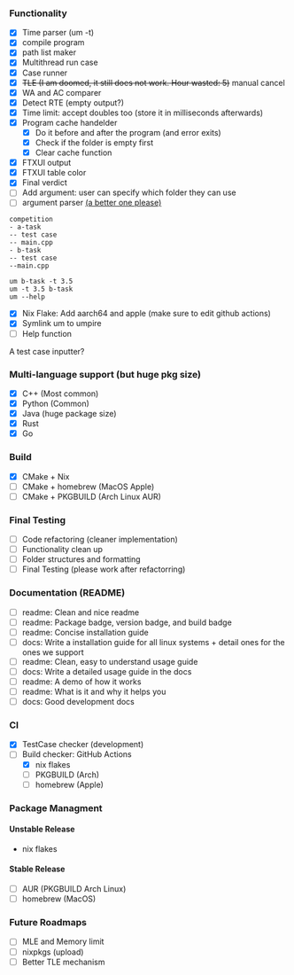 ### Functionality
- [x] Time parser (um -t)
- [x] compile program
- [x] path list maker
- [x] Multithread run case
- [x] Case runner
- [x] ~~TLE (I am doomed, it still does not work. Hour wasted: 5)~~ manual cancel
- [x] WA and AC comparer
- [x] Detect RTE (empty output?)
- [x] Time limit: accept doubles too (store it in milliseconds afterwards)
- [x] Program cache handelder
    - [x] Do it before and after the program (and error exits)
    - [x] Check if the folder is empty first 
    - [x] Clear cache function
- [x] FTXUI output
- [x] FTXUI table color
- [x] Final verdict
- [ ] Add argument: user can specify which folder they can use
- [ ] argument parser [(a better one please)](https://github.com/p-ranav/argparse)
```
competition
- a-task
-- test case
-- main.cpp
- b-task
-- test case
--main.cpp

um b-task -t 3.5
um -t 3.5 b-task
um --help
```
- [x] Nix Flake: Add aarch64 and apple (make sure to edit github actions)
- [x] Symlink um to umpire 
- [ ] Help function

A test case inputter?

### Multi-language support (but huge pkg size)
- [x] C++ (Most common)
- [x] Python (Common)
- [x] Java (huge package size)
- [x] Rust
- [x] Go

### Build
- [x] CMake + Nix
- [ ] CMake + homebrew (MacOS Apple)
- [ ] CMake + PKGBUILD (Arch Linux AUR)

### Final Testing
- [ ] Code refactoring (cleaner implementation)
- [ ] Functionality clean up
- [ ] Folder structures and formatting
- [ ] Final Testing (please work after refactorring)

### Documentation (README)
- [ ] readme: Clean and nice readme
- [ ] readme: Package badge, version badge, and build badge
- [ ] readme: Concise installation guide
- [ ] docs: Write a installation guide for all linux systems + detail ones for the ones we support
- [ ] readme: Clean, easy to understand usage guide
- [ ] docs: Write a detailed usage guide in the docs
- [ ] readme: A demo of how it works
- [ ] readme: What is it and why it helps you
- [ ] docs: Good development docs

### CI
- [x] TestCase checker (development)
- [ ] Build checker: GitHub Actions
  - [x] nix flakes
  - [ ] PKGBUILD (Arch)
  - [ ] homebrew (Apple)

### Package Managment
#### Unstable Release
- nix flakes

#### Stable Release
- [ ] AUR (PKGBUILD Arch Linux) 
- [ ] homebrew (MacOS)

### Future Roadmaps
- [ ] MLE and Memory limit
- [ ] nixpkgs (upload)
- [ ] Better TLE mechanism
